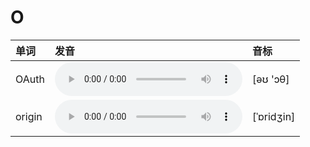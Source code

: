
# O

| 单词  | 发音 | 音标 |
| :-- | :-- | :-- |
| OAuth | <audio :src="$withBase('/audio/OAuth.mp3')" controls="controls" controlslist="nodownload"></audio> | [əʊ 'ɔθ] |
| origin | <audio :src="$withBase('/audio/origin.mp3')" controls="controls" controlslist="nodownload"></audio> | [ˈɒridʒin] |
